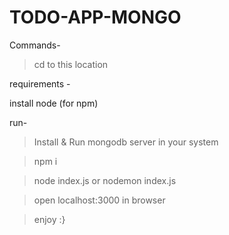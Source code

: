 # TODO-APP-MONGO


Commands-

> cd to this location 

requirements -

install node (for npm) 

run-

>Install & Run mongodb server in your system 

> npm i 

> node index.js or nodemon index.js

> open localhost:3000 in browser 

> enjoy :}
